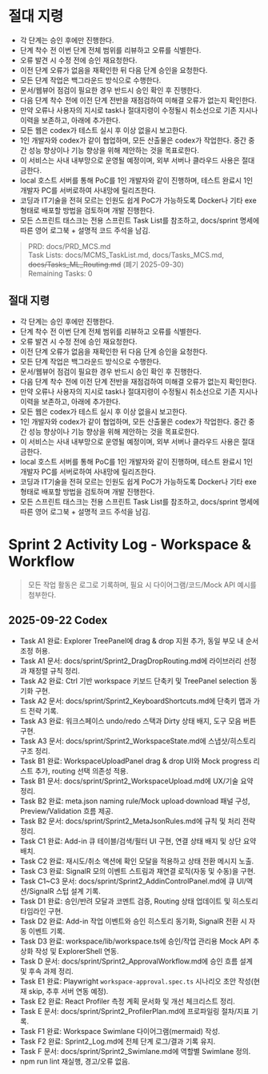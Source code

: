 # 절대 지령
- 각 단계는 승인 후에만 진행한다.
- 단계 착수 전 이번 단계 전체 범위를 리뷰하고 오류를 식별한다.
- 오류 발견 시 수정 전에 승인 재요청한다.
- 이전 단계 오류가 없음을 재확인한 뒤 다음 단계 승인을 요청한다.
- 모든 단계 작업은 백그라운드 방식으로 수행한다.
- 문서/웹뷰어 점검이 필요한 경우 반드시 승인 확인 후 진행한다.
- 다음 단계 착수 전에 이전 단계 전반을 재점검하여 미해결 오류가 없는지 확인한다.
- 만약 오류나 사용자의 지시로 task나 절대지령이 수정될시 취소선으로 기존 지시나 이력을 보존하고, 아래에 추가한다.
- 모든 웹은 codex가 테스트 실시 후 이상 없을시 보고한다.
- 1인 개발자와 codex가 같이 협업하며, 모든 산출물은 codex가 작업한다. 중간 중간 성능 향상이나 기능 향상을 위해 제안하는 것을 목표로한다.
- 이 서비스는 사내 내부망으로 운영될 예정이며, 외부 서버나 클라우드 사용은 절대 금한다.
- local 호스트 서버를 통해 PoC를 1인 개발자와 같이 진행하며, 테스트 완료시 1인 개발자 PC를 서버로하여 사내망에 릴리즈한다.
- 코딩과 IT기술을 전혀 모르는 인원도 쉽게 PoC가 가능하도록 Docker나 기타 exe 형태로 배포할 방법을 검토하며 개발 진행한다.
- 모든 스프린트 태스크는 전용 스프린트 Task List를 참조하고, docs/sprint 명세에 따른 영어 로그북 + 설명적 코드 주석을 남김.

> PRD: docs/PRD_MCS.md  
> Task Lists: docs/MCMS_TaskList.md, docs/Tasks_MCS.md, ~~docs/Tasks_ML_Routing.md~~ (폐기 2025-09-30)  
> Remaining Tasks: 0

## 절대 지령
- 각 단계는 승인 후에만 진행한다.
- 단계 착수 전 이번 단계 전체 범위를 리뷰하고 오류를 식별한다.
- 오류 발견 시 수정 전에 승인 재요청한다.
- 이전 단계 오류가 없음을 재확인한 뒤 다음 단계 승인을 요청한다.
- 모든 단계 작업은 백그라운드 방식으로 수행한다.
- 문서/웹뷰어 점검이 필요한 경우 반드시 승인 확인 후 진행한다.
- 다음 단계 착수 전에 이전 단계 전반을 재점검하여 미해결 오류가 없는지 확인한다.
- 만약 오류나 사용자의 지시로 task나 절대지령이 수정될시 취소선으로 기존 지시나 이력을 보존하고, 아래에 추가한다.
- 모든 웹은 codex가 테스트 실시 후 이상 없을시 보고한다.
- 1인 개발자와 codex가 같이 협업하며, 모든 산출물은 codex가 작업한다. 중간 중간 성능 향상이나 기능 향상을 위해 제안하는 것을 목표로한다.
- 이 서비스는 사내 내부망으로 운영될 예정이며, 외부 서버나 클라우드 사용은 절대 금한다.
- local 호스트 서버를 통해 PoC를 1인 개발자와 같이 진행하며, 테스트 완료시 1인 개발자 PC를 서버로하여 사내망에 릴리즈한다.
- 코딩과 IT기술을 전혀 모르는 인원도 쉽게 PoC가 가능하도록 Docker나 기타 exe 형태로 배포할 방법을 검토하며 개발 진행한다.
- 모든 스프린트 태스크는 전용 스프린트 Task List를 참조하고, docs/sprint 명세에 따른 영어 로그북 + 설명적 코드 주석을 남김.
# Sprint 2 Activity Log - Workspace & Workflow

> 모든 작업 활동은 로그로 기록하며, 필요 시 다이어그램/코드/Mock API 예시를 첨부한다.

## 2025-09-22 Codex
- Task A1 완료: Explorer TreePanel에 drag & drop 지원 추가, 동일 부모 내 순서 조정 허용.
- Task A1 문서: docs/sprint/Sprint2_DragDropRouting.md에 라이브러리 선정과 재정렬 규칙 정리.
- Task A2 완료: Ctrl 기반 workspace 키보드 단축키 및 TreePanel selection 동기화 구현.
- Task A2 문서: docs/sprint/Sprint2_KeyboardShortcuts.md에 단축키 맵과 가드 전략 기록.
- Task A3 완료: 워크스페이스 undo/redo 스택과 Dirty 상태 배지, 도구 모음 버튼 구현.
- Task A3 문서: docs/sprint/Sprint2_WorkspaceState.md에 스냅샷/히스토리 구조 정리.
- Task B1 완료: WorkspaceUploadPanel drag & drop UI와 Mock progress 리스트 추가, routing 선택 의존성 적용.
- Task B1 문서: docs/sprint/Sprint2_WorkspaceUpload.md에 UX/기술 요약 정리.
- Task B2 완료: meta.json naming rule/Mock upload·download 패널 구성, Preview/Validation 흐름 제공.
- Task B2 문서: docs/sprint/Sprint2_MetaJsonRules.md에 규칙 및 처리 전략 정리.
- Task C1 완료: Add-in 큐 테이블/검색/필터 UI 구현, 연결 상태 배지 및 상단 요약 배치.
- Task C2 완료: 재시도/취소 액션에 확인 모달을 적용하고 상태 전환 메시지 노출.
- Task C3 완료: SignalR 모의 이벤트 스트림과 재연결 로직(자동 및 수동)을 구현.
- Task C1~C3 문서: docs/sprint/Sprint2_AddinControlPanel.md에 큐 UI/액션/SignalR 스텁 설계 기록.
- Task D1 완료: 승인/반려 모달과 코멘트 검증, Routing 상태 업데이트 및 히스토리 타임라인 구현.
- Task D2 완료: Add-in 작업 이벤트와 승인 히스토리 동기화, SignalR 전환 시 자동 이벤트 기록.
- Task D3 완료: workspace/lib/workspace.ts에 승인/작업 관리용 Mock API 추상화 작성 및 ExplorerShell 연동.
- Task D 문서: docs/sprint/Sprint2_ApprovalWorkflow.md에 승인 흐름 설계 및 후속 과제 정리.
- Task E1 완료: Playwright `workspace-approval.spec.ts` 시나리오 초안 작성(현재 skip, 추후 서버 연동 예정).
- Task E2 완료: React Profiler 측정 계획 문서화 및 개선 체크리스트 정리.
- Task E 문서: docs/sprint/Sprint2_ProfilerPlan.md에 프로파일링 절차/지표 기록.
- Task F1 완료: Workspace Swimlane 다이어그램(mermaid) 작성.
- Task F2 완료: Sprint2_Log.md에 전체 단계 로그/결과 기록 유지.
- Task F 문서: docs/sprint/Sprint2_Swimlane.md에 역할별 Swimlane 정의.
- npm run lint 재실행, 경고/오류 없음.
